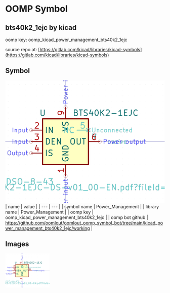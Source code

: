 # OOMP Symbol  
## bts40k2_1ejc  by kicad  
  
oomp key: oomp_kicad_power_management_bts40k2_1ejc  
  
source repo at: [https://gitlab.com/kicad/libraries/kicad-symbols](https://gitlab.com/kicad/libraries/kicad-symbols)  
## Symbol  
  
[![working.png](working_600.png)](working.png)  
| name | value | 
| --- | --- | 
| symbol name | Power_Management | 
| library name | Power_Management | 
| oomp key | oomp_kicad_power_management_bts40k2_1ejc | 
| oomp bot github | https://github.com/oomlout/oomlout_oomp_symbol_bot/tree/main/kicad_power_management_bts40k2_1ejc/working | 
## Images  
  
[![working.png](working_140.png)](working.png)  
